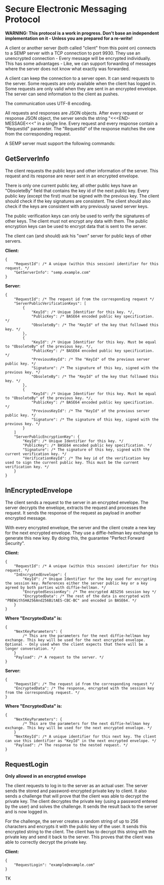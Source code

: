 # Secure Electronic Messaging Protocol

**WARNING: This protocol is a work in progress. Don't base an independent implementation on it - Unless you are prepared for a re-write!**

A client or another server (both called "client" from this point on) connects to a SEMP server with a TCP connection to port 9930. They use an unencrypted connection - Every message will be encrypted individually. This has some advantages - Like, we can support forwarding of messages where the server does not know what exactly was forwarded.

A client can keep the connection to a server open. It can send requests to the server. Some requests are only available when the client has logged in. Some requests are only valid when they are sent in an encrypted envelope. The server can send information to the client as pushes.

The communication uses UTF-8 encoding.

All requests and responses are JSON objects. After every request or response JSON object, the server sends the string "<<<END-MESSAGE<<<" in a single line. Every request and every response contain a "RequestId" parameter. The "RequestId" of the response matches the one from the corresponding request.

A SEMP server must support the following commands:

## GetServerInfo

The client requests the public keys and other information of the server. This request and its response are never sent in an encrypted envelope.

There is only one current public key, all other public keys have an "ObsoleteBy" field that contains the key id of the next public key. Every public key (except the first) must be signed with the previous key. The client should check if the key signatures are consistent. The client should also check if the keys are consistent with any previously saved server keys.

The public verification keys can only be used to verify the signatures of other keys. The client must not encrypt any data with them. The public encryption keys can be used to encrypt data that is sent to the server.

The client can (and should) ask his "own" server for public keys of other servers.

**Client:**
```
{
    "RequestId": /* A unique (within this session) identifier for this request. */
    "GetServerInfo": "semp.example.com"
}
```

**Server:**
```
{
    "RequestId": /* The request id from the corresponding request */
    "ServerPublicVerificationKeys": [
        {
            "KeyId": /* Unique Identifier for this key. */,
            "PublicKey": /* BASE64 encoded public key specification. */
            "ObsoleteBy": /* The "KeyId" of the key that followed this key. */
        },
        {
            "KeyId": /* Unique Identifier for this key. Must be equal to "ObsoleteBy" of the previous key. */,
            "PublicKey": /* BASE64 encoded public key specification. */
            "PreviousKeyId": /* The "KeyId" of the previous server public key. */
            "Signature": /* The signature of this key, signed with the previous key. */
            "ObsoleteBy": /* The "KeyId" of the key that followed this key. */
        },
        {
            "KeyId": /* Unique Identifier for this key. Must be equal to "ObsoleteBy" of the previous key. */,
            "PublicKey": /* BASE64 encoded public key specification. */
            "PreviousKeyId": /* The "KeyId" of the previous server public key. */
            "Signature": /* The signature of this key, signed with the previous key. */
        }
    ]
    "ServerPublicEncryptionKey": {
        "KeyId": /* Unique Identifier for this key. */
        "PublicKey": /* BASE64 encoded public key specification. */
        "Signature": /* The signature of this key, signed with the current verification key. */
        "VerificationKeyId": /* The key id of the verification key used to sign the current public key. This must be the current verification key. */
    }
}
```

## InEncryptedEnvelope

The client sends a request to the server in an encrypted envelope. The server decrypts the envelope, extracts the request and processes the request. It sends the response of the request as payload in another encrypted message.

With every encrypted envelope, the server and the client create a new key for the next encrypted envelope. They use a diffie-hellman key exchange to generate this new key. By doing this, the guarantee "Perfect Forward Security".

**Client:**
```
{
    "RequestId": /* A unique (within this session) identifier for this request. */
    "InEncryptedEnvelope": {
        "KeyId": /* Unique Identifier for the key used for encrypting the session key. References either the server public key or a key agreed by both parties with diffie-hellman. */
        "EncryptedSessionKey": /* The encrypted AES256 session key */
        "EncryptedData": /* The rest of the data is encrypted with "PBEWithSHA256And256BitAES-CBC-BC" and encoded in BASE64. */
    }
}
```

**Where "EncryptedData" is:**
```
{
    "NextKeyParameters": { 
        /* This are the parameters for the next diffie-hellman key exchange. This key will be used for the next encrypted envelope. Optional - Only used when the client expects that there will be a longer conversation. */
    }
    "Payload": /* A request to the server. */
}
```

**Server:**
```
{
    "RequestId": /* The request id from the corresponding request */
    "EncryptedData": /* The response, encrypted with the session key from the corresponding request. */
}
```

**Where "EncryptedData" is:**
```
{
    "NextKeyParameters": {
        /* This are the parameters for the next diffie-hellman key exchange. This key will be used for the next encrypted envelope. */
    }
    "NextKeyId": /* A unique identifier for this next key. The client can use this identifier as "KeyId" in the next encrypted envelope. */
    "Payload": /* The response to the nested request. */
}
```

## RequestLogin

**Only allowed in an encrypted envelope**

The client requests to log in to the server as an actual user. The server sends the stored and password-encrypted private key to client. It also sends a challenge that will prove that the client was able to decrypt the private key. The client decryptes the private key (using a password entered by the user) and solves the challenge. It sends the result back to the server and is now logged in.

For the challenge, the server creates a random string of up to 256 characters and encrypts it with the public key of the user. It sends this encrypted string to the client. The client has to decrypt this string with the private key and send it back to the server. This proves that the client was able to correctly decrypt the private key.

**Client:**
```
{
    "RequestLogin": "example@example.com"
}
```

TK
